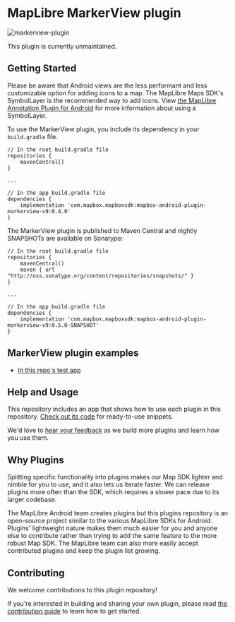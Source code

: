# MapLibre MarkerView plugin

![markerview-plugin](https://user-images.githubusercontent.com/2151639/45137542-69f42f00-b1a9-11e8-854b-3335a5504337.gif)

This plugin is currently unmaintained.

## Getting Started

<!-- [More documentation about the plugin can be found here](https://www.mapbox.com/android-docs/plugins/overview/markerview/). -->

Please be aware that Android views are the less performant and less customizable option for adding icons to a map. The MapLibre Maps SDK's SymbolLayer is the recommended way to add icons. View [the MapLibre Annotation Plugin for Android](https://www.mapbox.com/android-docs/plugins/overview/annotation) for more information about using a SymbolLayer.

To use the MarkerView plugin, you include its dependency in your `build.gradle` file.

```
// In the root build.gradle file
repositories {
    mavenCentral()
}

...

// In the app build.gradle file
dependencies {
    implementation 'com.mapbox.mapboxsdk:mapbox-android-plugin-markerview-v9:0.4.0'
}
```

The MarkerView plugin is published to Maven Central and nightly SNAPSHOTs are available on Sonatype:

```
// In the root build.gradle file
repositories {
    mavenCentral()
    maven { url "http://oss.sonatype.org/content/repositories/snapshots/" }
}

...

// In the app build.gradle file
dependencies {
    implementation 'com.mapbox.mapboxsdk:mapbox-android-plugin-markerview-v9:0.5.0-SNAPSHOT'
}
```

## MarkerView plugin examples

- [In this repo's test app](https://github.com/mapbox/mapbox-plugins-android/blob/master/app/src/main/java/com/mapbox/mapboxsdk/plugins/testapp/activity/markerview/MarkerViewActivity.kt)

## Help and Usage

This repository includes an app that shows how to use each plugin in this repository. [Check out its code](https://github.com/mapbox/mapbox-plugins-android/tree/master/app/src/main/java/com/mapbox/mapboxsdk/plugins/testapp/activity) for ready-to-use snippets.

We'd love to [hear your feedback](https://github.com/mapbox/mapbox-plugins-android/issues) as we build more plugins and learn how you use them.

## Why Plugins

Splitting specific functionality into plugins makes our Map SDK lighter and nimble for you to use, and it also lets us iterate faster. We can release plugins more often than the SDK, which requires a slower pace due to its larger codebase.

The MapLibre Android team creates plugins but this plugins repository is an open-source project similar to the various MapLibre SDKs for Android.
Plugins' lightweight nature makes them much easier for you and anyone else to contribute rather than trying to add the same feature to the more robust Map SDK. The MapLibre team can also more easily accept contributed plugins and keep the plugin list growing.

## Contributing

We welcome contributions to this plugin repository!

If you're interested in building and sharing your own plugin, please read [the contribution guide](https://github.com/mapbox/mapbox-plugins-android/blob/master/CONTRIBUTING.md) to learn how to get started.
